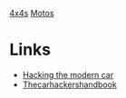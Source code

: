 <!-- TITLE: Auto -->
<!-- SUBTITLE: All things auto mobile -->

[4x4s](/home/auto/4-x-4)
[Motos](/home/auto/motos)

# Links
* [Hacking the modern car](http://opengarages.org/handbook/ebook/)
* [Thecarhackershandbook](/uploads/thecarhackershandbook.pdf "Thecarhackershandbook")